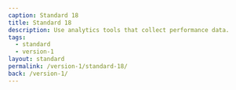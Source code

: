 ```yaml
---
caption: Standard 18
title: Standard 18
description: Use analytics tools that collect performance data.
tags:
  - standard
  - version-1
layout: standard
permalink: /version-1/standard-18/
back: /version-1/
---
```

